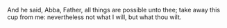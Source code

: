 And he said, Abba, Father, all things are possible unto thee; take away this cup from me: nevertheless not what I will, but what thou wilt.
